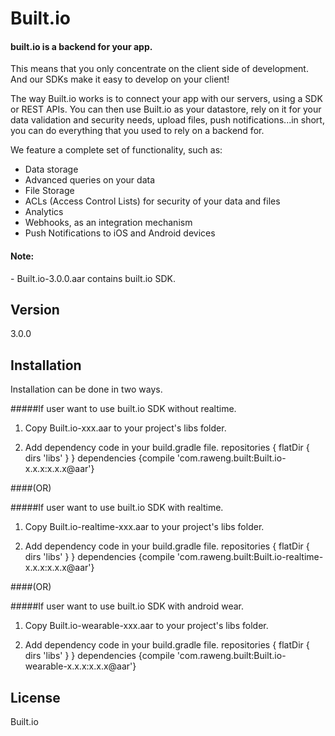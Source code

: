 Built.io
=========

<h4>built.io is a backend for your app.</h4>


This means that you only concentrate on the client side of development. And our SDKs make it easy to develop on your client!

The way Built.io works is to connect your app with our servers, using a SDK or REST APIs. You can then use Built.io as your datastore, rely on it for your data validation and security needs, upload files, push notifications...in short, you can do everything that you used to rely on a backend for.

We feature a complete set of functionality, such as:

- Data storage
- Advanced queries on your data
- File Storage
- ACLs (Access Control Lists) for security of your data and files
- Analytics
- Webhooks, as an integration mechanism
- Push Notifications to iOS and Android devices  

<h4>Note:</h4>
- Built.io-3.0.0.aar contains built.io SDK. 

Version
----

3.0.0


Installation
--------------

Installation can be done in two ways.

#####If user want to use built.io SDK without realtime.

 1. Copy Built.io-xxx.aar to your project's libs folder.
		  
 2. Add dependency code in your build.gradle file. 
        repositories {
            flatDir {
    	        dirs 'libs'
            }
        }
        dependencies {compile 'com.raweng.built:Built.io-x.x.x:x.x.x@aar'}
  
####(OR)
    
#####If user want to use built.io SDK with realtime.

 1. Copy Built.io-realtime-xxx.aar to your project's libs folder.
		  
 2. Add dependency code in your build.gradle file. 
        repositories {
            flatDir {
    	        dirs 'libs'
            }
        }
        dependencies {compile 'com.raweng.built:Built.io-realtime-x.x.x:x.x.x@aar'}
 
####(OR)

#####If user want to use built.io SDK with android wear.

 1. Copy Built.io-wearable-xxx.aar to your project's libs folder.
		  
 2. Add dependency code in your build.gradle file. 
        repositories {
            flatDir {
    	        dirs 'libs'
            }
        }
        dependencies {compile 'com.raweng.built:Built.io-wearable-x.x.x:x.x.x@aar'} 


License
----

Built.io
  
    